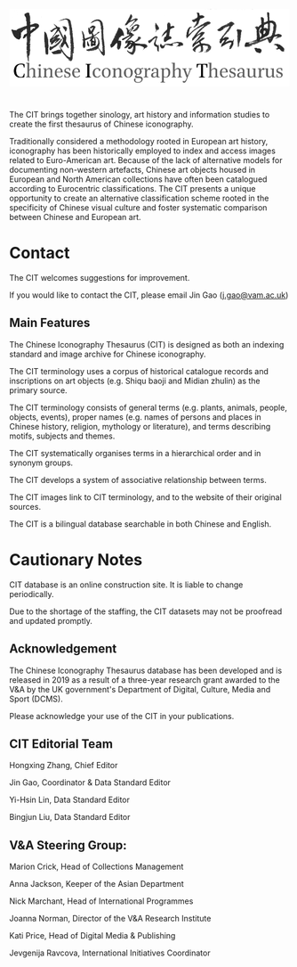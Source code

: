 ![Chinese Iconography](projectlogo.png)

# 

The CIT brings together sinology, art history and information studies to create the first thesaurus of Chinese iconography.

Traditionally considered a methodology rooted in European art history, iconography has been historically employed to index and access images related to Euro-American art. Because of the lack of alternative models for documenting non-western artefacts, Chinese art objects housed in European and North American collections have often been catalogued according to Eurocentric classifications. The CIT presents a unique opportunity to create an alternative classification scheme rooted in the specificity of Chinese visual culture and foster systematic comparison between Chinese and European art.

# Contact

The CIT welcomes suggestions for improvement.

If you would like to contact the CIT, please email Jin Gao (j.gao@vam.ac.uk)

## Main Features

The Chinese Iconography Thesaurus (CIT) is designed as both an indexing standard and image archive for Chinese iconography.

The CIT terminology uses a corpus of historical catalogue records and inscriptions on art objects (e.g. Shiqu baoji and Midian zhulin) as the primary source.

The CIT terminology consists of general terms (e.g. plants, animals, people, objects, events), proper names (e.g. names of persons and places in Chinese history, religion, mythology or literature), and terms describing motifs, subjects and themes.

The CIT systematically organises terms in a hierarchical order and in synonym groups.

The CIT develops a system of associative relationship between terms.

The CIT images link to CIT terminology, and to the website of their original sources.

The CIT is a bilingual database searchable in both Chinese and English.

# Cautionary Notes

CIT database is an online construction site. It is liable to change periodically.

Due to the shortage of the staffing, the CIT datasets may not be proofread and updated promptly.

## Acknowledgement

The Chinese Iconography Thesaurus database has been developed and is released in 2019 as a result of a three-year research grant awarded to the V&A by the UK government's Department of Digital, Culture, Media and Sport (DCMS).

Please acknowledge your use of the CIT in your publications.

## CIT Editorial Team

Hongxing Zhang, Chief Editor

Jin Gao, Coordinator & Data Standard Editor

Yi-Hsin Lin, Data Standard Editor

Bingjun Liu, Data Standard Editor

## V&A Steering Group:

Marion Crick, Head of Collections Management

Anna Jackson, Keeper of the Asian Department

Nick Marchant, Head of International Programmes

Joanna Norman, Director of the V&A Research Institute

Kati Price, Head of Digital Media & Publishing

Jevgenija Ravcova, International Initiatives Coordinator
